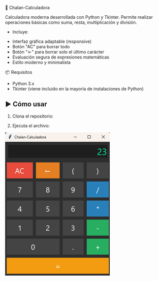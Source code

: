 🧮 Chalan-Calculadora

Calculadora moderna desarrollada con Python y Tkinter. Permite realizar operaciones básicas como suma, resta, multiplicación y división. 

+ Incluye:
- Interfaz gráfica adaptable (responsive)
- Botón "AC" para borrar todo
- Botón "←" para borrar solo el último carácter
- Evaluación segura de expresiones matemáticas
- Estilo moderno y minimalista

📦 Requisitos
- Python 3.x
- Tkinter (viene incluido en la mayoría de instalaciones de Python)

## ▶️ Cómo usar
1. Clona el repositorio:
   
2. Ejecuta el archivo:

![Image Alt](https://github.com/Chalan23/Calculadora-Python-con-Tkinter/blob/3123b550cc191e6c32d606440b5015ee9bb115f3/calculadora.png)
